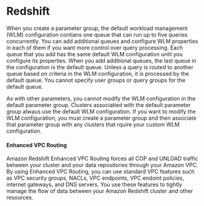 # Redshift

When you create a parameter group, the default workload management (WLM) configuration contians one queue that can run up to five queries concurrently. You can add additional queues and configure WLM properties in each of them if you want more control over query processing. Each queue that you add has the same default WLM configuration until you configure its properties. When you add additional queues, the last queue in the configuration is the default queue. Unless a query is routed to another queue based on criteria in the WLM configuration, it is processed by the default queue. You cannot specify user groups or query groups for the default queue.

As with other parameters, you cannot modify the WLM configuration in the default parameter group. Clusters associatied with the default parameter group alwaus use the default WLM configuration. If you want to modify the WLM configuration, you must create a parameter group and then associate that parameter group with any clusters that rquire your custom WLM configuration.

#### Enhanced VPC Routing

Amazon Redshift Enhanced VPC Routing forces all COP and UNLOAD traffic between your cluster and your data repositories through your Amazon VPC.
By using Enhanced VPC Routing, you can use standard VPC features such as VPC security groups, NACLs, VPC endpoints, VPC endoint policies, internet gateways, and DNS servers.
You use these features to tightly manage the flow of data between your Amazon Redshift cluster and other resources.
